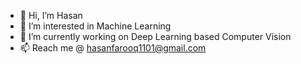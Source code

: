 - 👋 Hi, I’m Hasan
- 👀 I’m interested in Machine Learning
- 🌱 I’m currently working on Deep Learning based Computer Vision
- 📫 Reach me @ hasanfarooq1101@gmail.com

<!---
hasan-farooq/hasan-farooq is a ✨ special ✨ repository because its `README.md` (this file) appears on your GitHub profile.
You can click the Preview link to take a look at your changes.
--->
